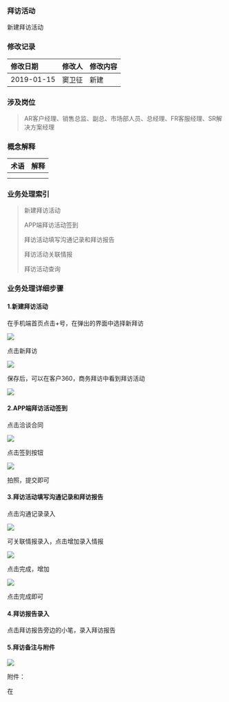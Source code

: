 ### 拜访活动

新建拜访活动

### 修改记录

| 修改日期 | 修改人 | 修改内容 |
| :--- | :--- | :--- |
| 2019-01-15 | 窦卫征 | 新建 |

### 涉及岗位

> AR客户经理、销售总监、副总、市场部人员、总经理、FR客服经理、SR解决方案经理

### 概念解释

| 术语 | 解释 |
| :--- | :--- |
|  |  |
|  |  |

### 业务处理索引

> 新建拜访活动
>
> APP端拜访活动签到
>
> 拜访活动填写沟通记录和拜访报告
>
> 拜访活动关联情报
>
> 拜访活动查询

### 业务处理详细步骤

#### 1.新建拜访活动

在手机端首页点击+号，在弹出的界面中选择新拜访

![](/assets/xbf.png)

点击新拜访

![](/assets/lrxgxx1359.png)

保存后，可以在客户360，商务拜访中看到拜访活动

![](/assets/wsbf1401.png)

#### 2.APP端拜访活动签到

点击洽谈合同

![](/assets/qdandj1401.png)

点击签到按钮

![](/assets/qdxx1401.png)

拍照，提交即可

#### 3.拜访活动填写沟通记录和拜访报告

点击沟通记录录入

![](/assets/tgjl1402.png)

可关联情报录入，点击增加录入情报

![](/assets/qblr1402.png)

点击完成，增加

![](/assets/xzqb14023.png)

点击完成即可

#### 4.拜访报告录入

点击拜访报告旁边的小笔，录入拜访报告

#### 5.拜访备注与附件

![](/assets/bfbz1402.png)

附件：

在

